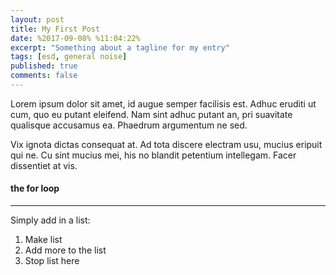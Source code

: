 ```yaml
---
layout: post
title: My First Post
date: %2017-09-08% %11:04:22%
excerpt: "Something about a tagline for my entry"
tags: [esd, general noise]
published: true
comments: false
---
```

Lorem ipsum dolor sit amet, id augue semper facilisis est. Adhuc eruditi ut cum, quo eu putant eleifend. Nam sint adhuc putant an, pri suavitate qualisque accusamus ea. Phaedrum argumentum ne sed.

Vix ignota dictas consequat at. Ad tota discere electram usu, mucius eripuit qui ne. Cu sint mucius mei, his no blandit petentium intellegam. Facer dissentiet at vis.

#### the for loop ####
----

Simply add in a list:
1. Make list
2. Add more to the list
3. Stop list here
